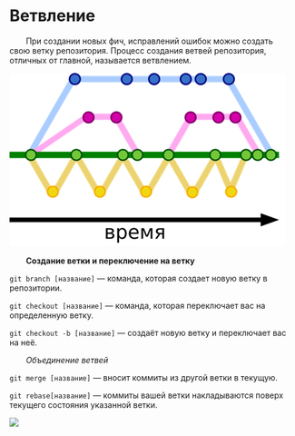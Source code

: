 # Ветвление

&emsp; &ensp; При создании новых фич, исправлений ошибок можно создать свою ветку репозитория. Процесс создания ветвей репозитория, отличных от главной, называется ветвлением. 

![](img1.png)

&emsp; &ensp; **Создание ветки и переключение на ветку**

```git branch [название]``` — команда, которая создает новую ветку в репозитории.

```git checkout [название]``` — команда, которая переключает вас на определенную ветку.

```git checkout -b [название]``` — создаёт новую ветку и переключает вас на неё.

*&emsp; &ensp; *Объединение ветвей**

``git merge [название]`` — вносит коммиты из другой ветки в текущую.

``git rebase[название]`` — коммиты вашей ветки накладываются поверх текущего состояния указанной ветки.

![](img2.png)
 
